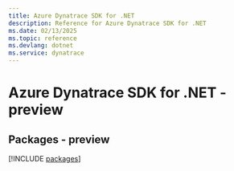 ```yaml
---
title: Azure Dynatrace SDK for .NET
description: Reference for Azure Dynatrace SDK for .NET
ms.date: 02/13/2025
ms.topic: reference
ms.devlang: dotnet
ms.service: dynatrace
---
```

# Azure Dynatrace SDK for .NET - preview
## Packages - preview
[!INCLUDE [packages](dynatrace-index.md)]